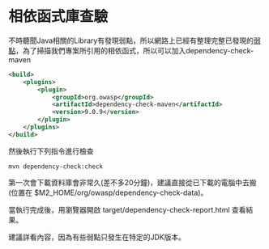 # 相依函式庫查驗

不時聽聞Java相關的Library有發現弱點，所以網路上已經有整理完整已發現的[弱點](https://cve.mitre.org/cgi-bin/cvekey.cgi?keyword=java)，為了掃描我們專案所引用的相依函式，所以可以加入dependency-check-maven

```xml
<build>
    <plugins>
        <plugin>
            <groupId>org.owasp</groupId>
            <artifactId>dependency-check-maven</artifactId>
            <version>9.0.9</version>
        </plugin>
    </plugins>
</build>
```

然後執行下列指令進行檢查

```sehll
mvn dependency-check:check
```

第一次會下載資料庫會非常久(差不多20分鐘)，建議直接從已下載的電腦中去搬(位置在 $M2_HOME/org/owasp/dependency-check-data)。

當執行完成後，用瀏覽器開啟 target/dependency-check-report.html 查看結果。

建議詳看內容，因為有些弱點只發生在特定的JDK版本。
